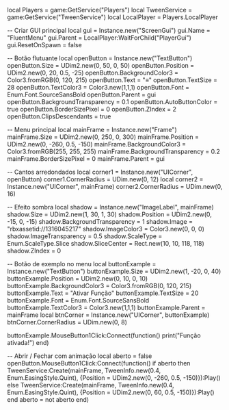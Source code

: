 local Players = game:GetService("Players")
local TweenService = game:GetService("TweenService")
local LocalPlayer = Players.LocalPlayer

-- Criar GUI principal
local gui = Instance.new("ScreenGui")
gui.Name = "FluentMenu"
gui.Parent = LocalPlayer:WaitForChild("PlayerGui")
gui.ResetOnSpawn = false

-- Botão flutuante
local openButton = Instance.new("TextButton")
openButton.Size = UDim2.new(0, 50, 0, 50)
openButton.Position = UDim2.new(0, 20, 0.5, -25)
openButton.BackgroundColor3 = Color3.fromRGB(0, 120, 215)
openButton.Text = "≡"
openButton.TextSize = 28
openButton.TextColor3 = Color3.new(1,1,1)
openButton.Font = Enum.Font.SourceSansBold
openButton.Parent = gui
openButton.BackgroundTransparency = 0.1
openButton.AutoButtonColor = true
openButton.BorderSizePixel = 0
openButton.ZIndex = 2
openButton.ClipsDescendants = true

-- Menu principal
local mainFrame = Instance.new("Frame")
mainFrame.Size = UDim2.new(0, 250, 0, 300)
mainFrame.Position = UDim2.new(0, -260, 0.5, -150)
mainFrame.BackgroundColor3 = Color3.fromRGB(255, 255, 255)
mainFrame.BackgroundTransparency = 0.2
mainFrame.BorderSizePixel = 0
mainFrame.Parent = gui

-- Cantos arredondados
local corner1 = Instance.new("UICorner", openButton)
corner1.CornerRadius = UDim.new(0, 12)
local corner2 = Instance.new("UICorner", mainFrame)
corner2.CornerRadius = UDim.new(0, 16)

-- Efeito sombra
local shadow = Instance.new("ImageLabel", mainFrame)
shadow.Size = UDim2.new(1, 30, 1, 30)
shadow.Position = UDim2.new(0, -15, 0, -15)
shadow.BackgroundTransparency = 1
shadow.Image = "rbxassetid://1316045217"
shadow.ImageColor3 = Color3.new(0, 0, 0)
shadow.ImageTransparency = 0.5
shadow.ScaleType = Enum.ScaleType.Slice
shadow.SliceCenter = Rect.new(10, 10, 118, 118)
shadow.ZIndex = 0

-- Botão de exemplo no menu
local buttonExample = Instance.new("TextButton")
buttonExample.Size = UDim2.new(1, -20, 0, 40)
buttonExample.Position = UDim2.new(0, 10, 0, 10)
buttonExample.BackgroundColor3 = Color3.fromRGB(0, 120, 215)
buttonExample.Text = "Ativar Função"
buttonExample.TextSize = 20
buttonExample.Font = Enum.Font.SourceSansBold
buttonExample.TextColor3 = Color3.new(1,1,1)
buttonExample.Parent = mainFrame
local btnCorner = Instance.new("UICorner", buttonExample)
btnCorner.CornerRadius = UDim.new(0, 8)

buttonExample.MouseButton1Click:Connect(function()
    print("Função ativada!")
end)

-- Abrir / Fechar com animação
local aberto = false
openButton.MouseButton1Click:Connect(function()
    if aberto then
        TweenService:Create(mainFrame, TweenInfo.new(0.4, Enum.EasingStyle.Quint), {Position = UDim2.new(0, -260, 0.5, -150)}):Play()
    else
        TweenService:Create(mainFrame, TweenInfo.new(0.4, Enum.EasingStyle.Quint), {Position = UDim2.new(0, 60, 0.5, -150)}):Play()
    end
    aberto = not aberto
end)